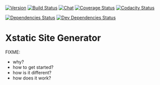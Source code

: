 [![Version][npm-img]][npm-url]
[![Build Status][travis-img]][travis-url]
[![Chat][gitter-img]][gitter-url]
[![Coverage Status][coveralls-img]][coveralls-url]
[![Codacity Status][codacity-img]][codacity-url]

[![Dependencies Status][deps-img]][deps-url]
[![Dev Dependencies Status][dev-deps-img]][dev-deps-url]

# Xstatic Site Generator

FIXME:

- why?
- how to get started?
- how is it different?
- how does it work?

[npm-img]:       http://img.shields.io/npm/v/tcurdt-xstatic.svg?style=flat-square
[npm-url]:       https://npmjs.org/package/tcurdt-xstatic
[travis-img]:    http://img.shields.io/travis/tcurdt/xstatic.svg?style=flat-square
[travis-url]:    https://travis-ci.org/tcurdt/xstatic
[deps-img]:      https://david-dm.org/tcurdt/xstatic.svg
[deps-url]:      https://david-dm.org/tcurdt/xstatic
[dev-deps-img]:  https://david-dm.org/tcurdt/xstatic/dev-status.svg
[dev-deps-url]:  https://david-dm.org/tcurdt/xstatic#info=devDependencies
[downloads-img]: http://img.shields.io/npm/dm/tcurdt-xstatic.svg?style=flat-square
[gitter-img]:    https://img.shields.io/gitter/room/badges/shields.svg
[gitter-url]:    https://gitter.im/tcurdt/xstatic?utm_source=badge&utm_medium=badge&utm_campaign=github-badge&utm_content=badge
[coveralls-img]: https://coveralls.io/repos/tcurdt/xstatic/badge.svg?branch=master&service=github
[coveralls-url]: https://coveralls.io/github/tcurdt/xstatic?branch=master
[codecov-img]:   https://codecov.io/github/tcurdt/xstatic/coverage.svg?branch=master
[codecov-url]:   https://codecov.io/github/tcurdt/xstatic?branch=master
[codacity-img]:  https://api.codacy.com/project/badge/grade/79c5a186b08a4e21b5f666f78cfd94df
[codacity-url]:  https://www.codacy.com/app/tcurdt/xstatic
